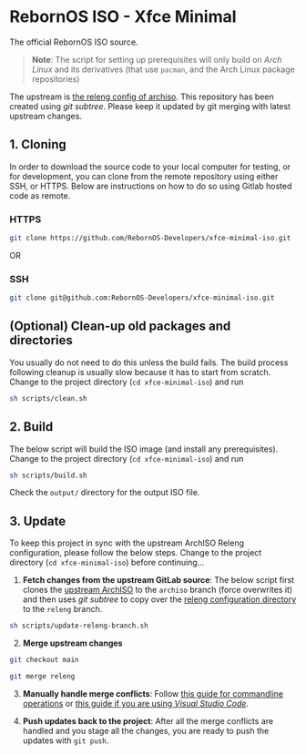 # RebornOS ISO - Xfce Minimal

The official RebornOS ISO source.

> **Note**: The script for setting up prerequisites will only build on *Arch Linux* and its derivatives (that use `pacman`, and the Arch Linux package repositories)

The upstream is [the releng config of archiso](https://gitlab.archlinux.org/archlinux/archiso/-/tree/master/configs/releng).
This repository has been created using *git subtree*. Please keep it updated by git merging with latest upstream changes.

## 1. Cloning

In order to download the source code to your local computer for testing, or for development, you can clone from the remote repository using either SSH, or HTTPS. Below are instructions on how to do so using Gitlab hosted code as remote.

### HTTPS

```bash
git clone https://github.com/RebornOS-Developers/xfce-minimal-iso.git 
```

OR

### SSH

```bash
git clone git@github.com:RebornOS-Developers/xfce-minimal-iso.git
```

## (Optional) Clean-up old packages and directories

You usually do not need to do this unless the build fails.
The build process following cleanup is usually slow because it has to start from scratch. Change to the project directory (`cd xfce-minimal-iso`) and run
```bash
sh scripts/clean.sh
```

## 2. Build

The below script will build the ISO image (and install any prerequisites). Change to the project directory (`cd xfce-minimal-iso`) and run

```bash
sh scripts/build.sh
```
Check the `output/` directory for the output ISO file.

## 3. Update

To keep this project in sync with the upstream ArchISO Releng configuration, please follow the below steps. Change to the project directory (`cd xfce-minimal-iso`) before continuing...

1. **Fetch changes from the upstream GitLab source**: The below script first clones the [upstream ArchISO](https://gitlab.archlinux.org/archlinux/archiso) to the `archiso` branch (force overwrites it) and then uses *git subtree* to copy over the [releng configuration directory](https://gitlab.archlinux.org/archlinux/archiso/-/tree/master/configs/releng) to the `releng` branch.
```sh
sh scripts/update-releng-branch.sh
```

2. **Merge upstream changes**
```sh
git checkout main

git merge releng
```

3. **Manually handle merge conflicts**: Follow [this guide for commandline operations](https://www.atlassian.com/git/tutorials/using-branches/merge-conflicts) or [this guide if you are using *Visual Studio Code*](https://code.visualstudio.com/docs/sourcecontrol/overview#_merge-conflicts).

4. **Push updates back to the project**: After all the merge conflicts are handled and you stage all the changes, you are ready to push the updates with `git push`.
